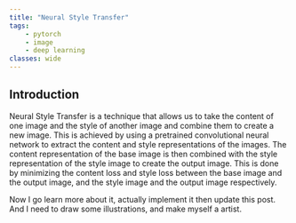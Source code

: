 ```yaml
---
title: "Neural Style Transfer"
tags: 
    - pytorch
    - image
    - deep learning
classes: wide
---
```


## Introduction

Neural Style Transfer is a technique that allows us to take the content of one image and the style of another image and combine them to create a new image. This is achieved by using a pretrained convolutional neural network to extract the content and style representations of the images. The content representation of the base image is then combined with the style representation of the style image to create the output image. This is done by minimizing the content loss and style loss between the base image and the output image, and the style image and the output image respectively.

Now I go learn more about it, actually implement it then update this post. And I need to draw some illustrations, and make myself a artist.
